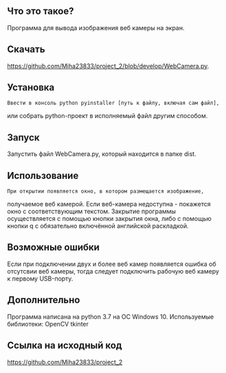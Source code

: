   Что это такое?
  --------------
  Программа для вывода изображения веб камеры на экран.

  Скачать
  -------
  https://github.com/Miha23833/project_2/blob/develop/WebCamera.py.


  Установка
  ---------  
    Ввести в консоль python pyinstaller [путь к файлу, включая сам файл], 
  или собрать python-проект в исполняемый файл другим способом.

  Запуск
  ------
  Запустить файл WebCamera.py, который находится в папке dist.

  Использование
  -------------
    При открытии появляется окно, в котором размещается изображение,
  получаемое веб камерой. Если веб-камера недоступна - покажется окно с
  соответствующим текстом. Закрытие программы осуществляется с помощью кнопки
  закрытия окна, либо с помощью кнопки q с обязательно включённой английской 
  раскладкой.

  Возможные ошибки
  ----------------
  Если при подключении двух и более веб камер появляется ошибка об отсутсвии
  веб камеры, тогда следует подключить рабочую веб камеру к первому USB-порту.

  Дополнительно
  -------------
  Программа написана на python 3.7 на ОС Windows 10.
  Используемые библиотеки:
    OpenCV
    tkinter 


  Ссылка на исходный код
  ----------------------

  https://github.com/Miha23833/project_2